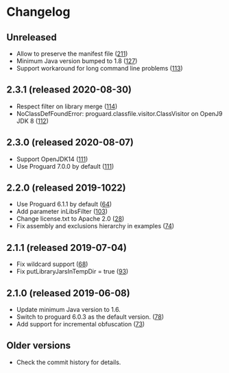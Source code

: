 # Changelog

## Unreleased

- Allow to preserve the manifest file ([211][])
- Minimum Java version bumped to 1.8  ([127][])
- Support workaround for long command line problems ([113][])

[211]: https://github.com/wvengen/proguard-maven-plugin/issues/211
[127]: https://github.com/wvengen/proguard-maven-plugin/pull/127
[113]: https://github.com/wvengen/proguard-maven-plugin/pull/113

## 2.3.1 (released 2020-08-30)

- Respect filter on library merge ([114][])
- NoClassDefFoundError: proguard.classfile.visitor.ClassVisitor on OpenJ9 JDK 8 ([112][])

[114]: https://github.com/wvengen/proguard-maven-plugin/pull/114
[112]: https://github.com/wvengen/proguard-maven-plugin/pull/112

## 2.3.0 (released 2020-08-07)

- Support OpenJDK14 ([111][])
- Use Proguard 7.0.0 by default ([111][])

[111]: https://github.com/wvengen/proguard-maven-plugin/pull/111

## 2.2.0 (released 2019-1022)

- Use Proguard 6.1.1 by default ([64][])
- Add parameter inLibsFilter ([103][])
- Change license.txt to Apache 2.0 ([28][])
- Fix assembly and exclusions hierarchy in examples ([74][])

[64]: https://github.com/wvengen/proguard-maven-plugin/pull/64
[103]: https://github.com/wvengen/proguard-maven-plugin/pull/103
[28]: https://github.com/wvengen/proguard-maven-plugin/pull/28
[74]: https://github.com/wvengen/proguard-maven-plugin/pull/74

## 2.1.1 (released 2019-07-04)

- Fix wildcard support ([68][])
- Fix putLibraryJarsInTempDir = true ([93][])

[68]: https://github.com/wvengen/proguard-maven-plugin/pull/68
[93]: https://github.com/wvengen/proguard-maven-plugin/pull/93

## 2.1.0 (released 2019-06-08)
- Update minimum Java version to 1.6.
- Switch to proguard 6.0.3 as the default version. ([78][])
- Add support for incremental obfuscation ([73][])

[73]: https://github.com/wvengen/proguard-maven-plugin/pull/73
[78]: https://github.com/wvengen/proguard-maven-plugin/pull/78

## Older versions
- Check the commit history for details.
